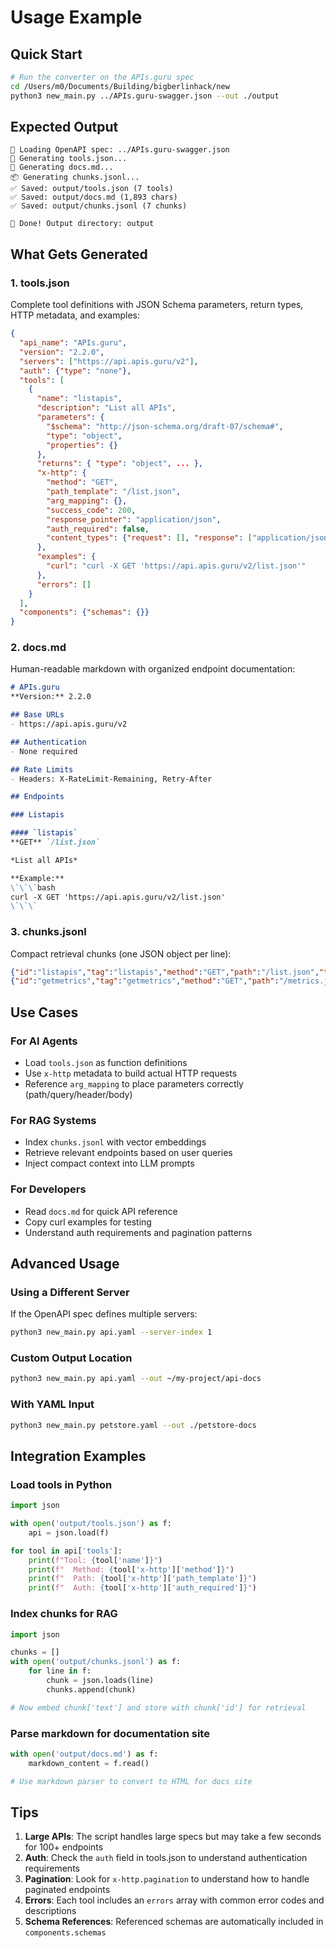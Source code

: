 # Usage Example

## Quick Start

```bash
# Run the converter on the APIs.guru spec
cd /Users/m0/Documents/Building/bigberlinhack/new
python3 new_main.py ../APIs.guru-swagger.json --out ./output
```

## Expected Output

```
📖 Loading OpenAPI spec: ../APIs.guru-swagger.json
🔧 Generating tools.json...
📝 Generating docs.md...
📦 Generating chunks.jsonl...
✅ Saved: output/tools.json (7 tools)
✅ Saved: output/docs.md (1,893 chars)
✅ Saved: output/chunks.jsonl (7 chunks)

🎉 Done! Output directory: output
```

## What Gets Generated

### 1. tools.json
Complete tool definitions with JSON Schema parameters, return types, HTTP metadata, and examples:

```json
{
  "api_name": "APIs.guru",
  "version": "2.2.0",
  "servers": ["https://api.apis.guru/v2"],
  "auth": {"type": "none"},
  "tools": [
    {
      "name": "listapis",
      "description": "List all APIs",
      "parameters": {
        "$schema": "http://json-schema.org/draft-07/schema#",
        "type": "object",
        "properties": {}
      },
      "returns": { "type": "object", ... },
      "x-http": {
        "method": "GET",
        "path_template": "/list.json",
        "arg_mapping": {},
        "success_code": 200,
        "response_pointer": "application/json",
        "auth_required": false,
        "content_types": {"request": [], "response": ["application/json"]}
      },
      "examples": {
        "curl": "curl -X GET 'https://api.apis.guru/v2/list.json'"
      },
      "errors": []
    }
  ],
  "components": {"schemas": {}}
}
```

### 2. docs.md
Human-readable markdown with organized endpoint documentation:

```markdown
# APIs.guru
**Version:** 2.2.0

## Base URLs
- https://api.apis.guru/v2

## Authentication
- None required

## Rate Limits
- Headers: X-RateLimit-Remaining, Retry-After

## Endpoints

### Listapis

#### `listapis`
**GET** `/list.json`

*List all APIs*

**Example:**
\`\`\`bash
curl -X GET 'https://api.apis.guru/v2/list.json'
\`\`\`
```

### 3. chunks.jsonl
Compact retrieval chunks (one JSON object per line):

```json
{"id":"listapis","tag":"listapis","method":"GET","path":"/list.json","text":"List all APIs Returns object.","meta":{"required":[],"auth":false}}
{"id":"getmetrics","tag":"getmetrics","method":"GET","path":"/metrics.json","text":"Get basic metrics Returns object.","meta":{"required":[],"auth":false}}
```

## Use Cases

### For AI Agents
- Load `tools.json` as function definitions
- Use `x-http` metadata to build actual HTTP requests
- Reference `arg_mapping` to place parameters correctly (path/query/header/body)

### For RAG Systems
- Index `chunks.jsonl` with vector embeddings
- Retrieve relevant endpoints based on user queries
- Inject compact context into LLM prompts

### For Developers
- Read `docs.md` for quick API reference
- Copy curl examples for testing
- Understand auth requirements and pagination patterns

## Advanced Usage

### Using a Different Server
If the OpenAPI spec defines multiple servers:

```bash
python3 new_main.py api.yaml --server-index 1
```

### Custom Output Location
```bash
python3 new_main.py api.yaml --out ~/my-project/api-docs
```

### With YAML Input
```bash
python3 new_main.py petstore.yaml --out ./petstore-docs
```

## Integration Examples

### Load tools in Python
```python
import json

with open('output/tools.json') as f:
    api = json.load(f)

for tool in api['tools']:
    print(f"Tool: {tool['name']}")
    print(f"  Method: {tool['x-http']['method']}")
    print(f"  Path: {tool['x-http']['path_template']}")
    print(f"  Auth: {tool['x-http']['auth_required']}")
```

### Index chunks for RAG
```python
import json

chunks = []
with open('output/chunks.jsonl') as f:
    for line in f:
        chunk = json.loads(line)
        chunks.append(chunk)

# Now embed chunk['text'] and store with chunk['id'] for retrieval
```

### Parse markdown for documentation site
```python
with open('output/docs.md') as f:
    markdown_content = f.read()

# Use markdown parser to convert to HTML for docs site
```

## Tips

1. **Large APIs**: The script handles large specs but may take a few seconds for 100+ endpoints
2. **Auth**: Check the `auth` field in tools.json to understand authentication requirements
3. **Pagination**: Look for `x-http.pagination` to understand how to handle paginated endpoints
4. **Errors**: Each tool includes an `errors` array with common error codes and descriptions
5. **Schema References**: Referenced schemas are automatically included in `components.schemas`

